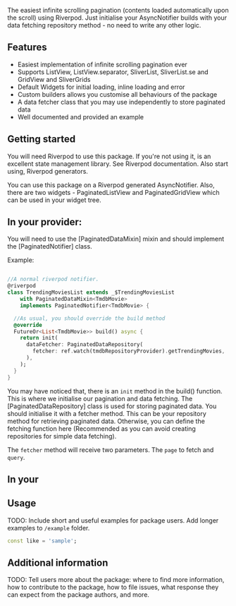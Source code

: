 <!--
This README describes the package. If you publish this package to pub.dev,
this README's contents appear on the landing page for your package.

For information about how to write a good package README, see the guide for
[writing package pages](https://dart.dev/guides/libraries/writing-package-pages).

For general information about developing packages, see the Dart guide for
[creating packages](https://dart.dev/guides/libraries/create-library-packages)
and the Flutter guide for
[developing packages and plugins](https://flutter.dev/developing-packages).
-->

The easiest infinite scrolling pagination (contents loaded automatically upon the scroll) using Riverpod. Just initialise your AsyncNotifier builds with your data fetching repository method - no need to write any other logic.

## Features

- Easiest implementation of infinite scrolling pagination ever
- Supports ListView, ListView.separator, SliverList, SliverList.se and GridView and SliverGrids
- Default Widgets for initial loading, inline loading and error
- Custom builders allows you customise all behaviours of the package
- A data fetcher class that you may use independently to store paginated data
- Well documented and provided an example

## Getting started

You will need Riverpod to use this package. If you're not using it, is an excellent state management library. See Riverpod documentation. Also start using, Riverpod generators.

You can use this package on a Riverpod generated AsyncNotifier. Also, there are two widgets - PaginatedListView and PaginatedGridView which can be used in your widget tree.

## In your provider:

You will need to use the [PaginatedDataMixin] mixin and should implement the [PaginatedNotifier] class.

Example:

```dart

//A normal riverpod notifier.
@riverpod
class TrendingMoviesList extends _$TrendingMoviesList
    with PaginatedDataMixin<TmdbMovie>
    implements PaginatedNotifier<TmdbMovie> {

  //As usual, you should override the build method
  @override
  FutureOr<List<TmdbMovie>> build() async {
    return init(
      dataFetcher: PaginatedDataRepository(
        fetcher: ref.watch(tmdbRepositoryProvider).getTrendingMovies,
      ),
    );
  }
}

```

You may have noticed that, there is an `init` method in the build() function. This is where we initialise our pagination and data fetching. The [PaginatedDataRepository] class is used for storing paginated data. You should initialise it with a fetcher method. This can be your repository method for retrieving paginated data. Otherwise, you can define the fetching function here (Recommended as you can avoid creating repositories for simple data fetching).

The `fetcher` method will receive two parameters. The `page` to fetch and `query`.

## In your

## Usage

TODO: Include short and useful examples for package users. Add longer examples
to `/example` folder.

```dart
const like = 'sample';
```

## Additional information

TODO: Tell users more about the package: where to find more information, how to
contribute to the package, how to file issues, what response they can expect
from the package authors, and more.
